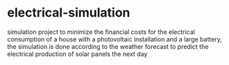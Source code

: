 # electrical-simulation
simulation project to minimize the financial costs for the electrical consumption of a house with a photovoltaic installation and a large battery, the simulation is done according to the weather forecast to predict the electrical production of solar panels the next day 
